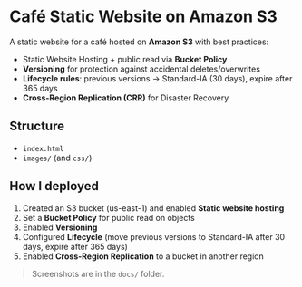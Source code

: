 # Café Static Website on Amazon S3

A static website for a café hosted on **Amazon S3** with best practices:

- Static Website Hosting + public read via **Bucket Policy**
- **Versioning** for protection against accidental deletes/overwrites
- **Lifecycle rules**: previous versions → Standard-IA (30 days), expire after 365 days
- **Cross-Region Replication (CRR)** for Disaster Recovery

## Structure
- `index.html`
- `images/` (and `css/`)

## How I deployed
1) Created an S3 bucket (us-east-1) and enabled **Static website hosting**  
2) Set a **Bucket Policy** for public read on objects  
3) Enabled **Versioning**  
4) Configured **Lifecycle** (move previous versions to Standard-IA after 30 days, expire after 365 days)  
5) Enabled **Cross-Region Replication** to a bucket in another region

> Screenshots are in the `docs/` folder.
